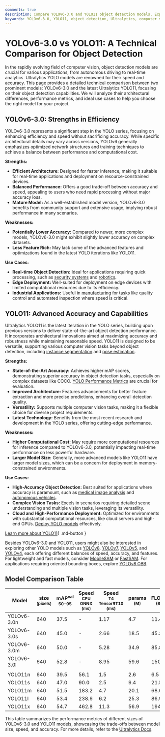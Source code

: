 ```yaml
---
comments: true
description: Compare YOLOv6-3.0 and YOLO11 object detection models. Explore performance metrics, architecture, and use cases for optimal model selection.
keywords: YOLOv6-3.0, YOLO11, object detection, Ultralytics, computer vision, model comparison, deep learning, AI models, technical analysis, YOLO series
---
```


# YOLOv6-3.0 vs YOLO11: A Technical Comparison for Object Detection

<script async src="https://cdn.jsdelivr.net/npm/chart.js"></script>
<script defer src="../../javascript/benchmark.js"></script>

<canvas id="modelComparisonChart" width="1024" height="400" active-models='["YOLOv6-3.0", "YOLO11"]'></canvas>

In the rapidly evolving field of computer vision, object detection models are crucial for various applications, from autonomous driving to real-time analytics. Ultralytics YOLO models are renowned for their speed and accuracy. This page provides a detailed technical comparison between two prominent models: YOLOv6-3.0 and the latest Ultralytics YOLO11, focusing on their object detection capabilities. We will analyze their architectural differences, performance metrics, and ideal use cases to help you choose the right model for your project.

## YOLOv6-3.0: Strengths in Efficiency

YOLOv6-3.0 represents a significant step in the YOLO series, focusing on enhancing efficiency and speed without sacrificing accuracy. While specific architectural details may vary across versions, YOLOv6 generally emphasizes optimized network structures and training techniques to achieve a balance between performance and computational cost.

**Strengths:**

- **Efficient Architecture:** Designed for faster inference, making it suitable for real-time applications and deployment on resource-constrained devices.
- **Balanced Performance:** Offers a good trade-off between accuracy and speed, appealing to users who need rapid processing without major accuracy loss.
- **Mature Model:** As a well-established model version, YOLOv6-3.0 benefits from community support and extensive usage, implying robust performance in many scenarios.

**Weaknesses:**

- **Potentially Lower Accuracy:** Compared to newer, more complex models, YOLOv6-3.0 might exhibit slightly lower accuracy on complex datasets.
- **Less Feature Rich:** May lack some of the advanced features and optimizations found in the latest YOLO iterations like YOLO11.

**Use Cases:**

- **Real-time Object Detection:** Ideal for applications requiring quick processing, such as [security systems](https://www.ultralytics.com/blog/computer-vision-for-theft-prevention-enhancing-security) and [robotics](https://www.ultralytics.com/glossary/robotics).
- **Edge Deployment:** Well-suited for deployment on edge devices with limited computational resources due to its efficiency.
- **Industrial Applications:** Useful in [manufacturing](https://www.ultralytics.com/solutions/ai-in-manufacturing) for tasks like quality control and automated inspection where speed is critical.

## YOLO11: Advanced Accuracy and Capabilities

Ultralytics YOLO11 is the latest iteration in the YOLO series, building upon previous versions to deliver state-of-the-art object detection performance. It incorporates architectural innovations aimed at maximizing accuracy and robustness while maintaining reasonable speed. YOLO11 is designed to be versatile, supporting various computer vision tasks beyond object detection, including [instance segmentation](https://www.ultralytics.com/glossary/instance-segmentation) and [pose estimation](https://docs.ultralytics.com/tasks/pose/).

**Strengths:**

- **State-of-the-Art Accuracy:** Achieves higher mAP scores, demonstrating superior accuracy in object detection tasks, especially on complex datasets like COCO. [YOLO Performance Metrics](https://docs.ultralytics.com/guides/yolo-performance-metrics/) are crucial for evaluation.
- **Improved Architecture:** Features advancements for better feature extraction and more precise predictions, enhancing overall detection quality.
- **Versatility:** Supports multiple computer vision tasks, making it a flexible choice for diverse project requirements.
- **Latest Technology:** Benefits from the most recent research and development in the YOLO series, offering cutting-edge performance.

**Weaknesses:**

- **Higher Computational Cost:** May require more computational resources for inference compared to YOLOv6-3.0, potentially impacting real-time performance on less powerful hardware.
- **Larger Model Size:** Generally, more advanced models like YOLO11 have larger model sizes, which can be a concern for deployment in memory-constrained environments.

**Use Cases:**

- **High-Accuracy Object Detection:** Best suited for applications where accuracy is paramount, such as [medical image analysis](https://www.ultralytics.com/glossary/medical-image-analysis) and [autonomous vehicles](https://www.ultralytics.com/solutions/ai-in-self-driving).
- **Complex Vision Tasks:** Excels in scenarios requiring detailed scene understanding and multiple vision tasks, leveraging its versatility.
- **Cloud and High-Performance Deployment:** Optimized for environments with substantial computational resources, like cloud servers and high-end GPUs. [Deploy YOLO models](https://docs.ultralytics.com/guides/model-deployment-options/) effectively.

[Learn more about YOLO11](https://docs.ultralytics.com/models/yolo11/){ .md-button }

Besides YOLOv6-3.0 and YOLO11, users might also be interested in exploring other YOLO models such as [YOLOv8](https://docs.ultralytics.com/models/yolov8/), [YOLOv7](https://docs.ultralytics.com/models/yolov7/), [YOLOv5](https://docs.ultralytics.com/models/yolov5/), and [YOLOv4](https://docs.ultralytics.com/models/yolov4/), each offering different balances of speed, accuracy, and features. For lightweight and fast models, consider [MobileSAM](https://docs.ultralytics.com/models/mobile-sam/) or [FastSAM](https://docs.ultralytics.com/models/fast-sam/). For applications requiring oriented bounding boxes, explore [YOLOv8 OBB](https://docs.ultralytics.com/tasks/obb/).

## Model Comparison Table

| Model       | size<br><sup>(pixels) | mAP<sup>val<br>50-95 | Speed<br><sup>CPU ONNX<br>(ms) | Speed<br><sup>T4 TensorRT10<br>(ms) | params<br><sup>(M) | FLOPs<br><sup>(B) |
| ----------- | --------------------- | -------------------- | ------------------------------ | ----------------------------------- | ------------------ | ----------------- |
| YOLOv6-3.0n | 640                   | 37.5                 | -                              | 1.17                                | 4.7                | 11.4              |
| YOLOv6-3.0s | 640                   | 45.0                 | -                              | 2.66                                | 18.5               | 45.3              |
| YOLOv6-3.0m | 640                   | 50.0                 | -                              | 5.28                                | 34.9               | 85.8              |
| YOLOv6-3.0l | 640                   | 52.8                 | -                              | 8.95                                | 59.6               | 150.7             |
|             |                       |                      |                                |                                     |                    |                   |
| YOLO11n     | 640                   | 39.5                 | 56.1                           | 1.5                                 | 2.6                | 6.5               |
| YOLO11s     | 640                   | 47.0                 | 90.0                           | 2.5                                 | 9.4                | 21.5              |
| YOLO11m     | 640                   | 51.5                 | 183.2                          | 4.7                                 | 20.1               | 68.0              |
| YOLO11l     | 640                   | 53.4                 | 238.6                          | 6.2                                 | 25.3               | 86.9              |
| YOLO11x     | 640                   | 54.7                 | 462.8                          | 11.3                                | 56.9               | 194.9             |

This table summarizes the performance metrics of different sizes of YOLOv6-3.0 and YOLO11 models, showcasing the trade-offs between model size, speed, and accuracy. For more details, refer to the [Ultralytics Docs](https://docs.ultralytics.com/guides/).
